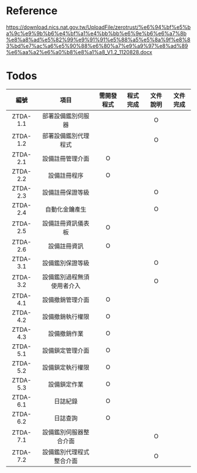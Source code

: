 # Reference
https://download.nics.nat.gov.tw/UploadFile/zerotrust/%e6%94%bf%e5%ba%9c%e9%9b%b6%e4%bf%a1%e4%bb%bb%e6%9e%b6%e6%a7%8b%e8%a8%ad%e5%82%99%e9%91%91%e5%88%a5%e5%8a%9f%e8%83%bd%e7%ac%a6%e5%90%88%e6%80%a7%e9%a9%97%e8%ad%89%e6%aa%a2%e6%a0%b8%e8%a1%a8_V1.2_1120828.docx
# Todos
|編號|項目|需開發程式|程式完成|文件說明|文件完成|
|:--:|:--:|:--:|:--:|:--:|:--:|
|ZTDA-1.1|部署設備鑑別伺服器|||O||
|ZTDA-1.2|部署設備鑑別代理程式|||O||
ZTDA-2.1|設備註冊管理介面|O||||
ZTDA-2.2|設備註冊程序|O||||
ZTDA-2.3|設備註冊保證等級|||O||
ZTDA-2.4|自動化金鑰產生|||O||
ZTDA-2.5|設備註冊資訊儀表板|O||||
ZTDA-2.6|設備註冊資訊|O||||
ZTDA-3.1|設備鑑別保證等級|||O||
ZTDA-3.2|設備鑑別過程無須使用者介入|||O||
ZTDA-4.1|設備撤銷管理介面|O||||
ZTDA-4.2|設備撤銷執行權限|O||||
ZTDA-4.3|設備撤銷作業|O||||
ZTDA-5.1|設備鎖定管理介面|O||||
ZTDA-5.2|設備鎖定執行權限|O||||
ZTDA-5.3|設備鎖定作業|O||||
ZTDA-6.1|日誌紀錄|O||||
ZTDA-6.2|日誌查詢|O||||
ZTDA-7.1|設備鑑別伺服器整合介面|||O||
ZTDA-7.2|設備鑑別代理程式整合介面|||O||

